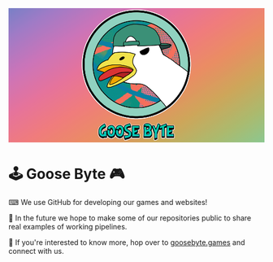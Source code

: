 ![Goose Byte Small Banner](https://raw.githubusercontent.com/GooseByteStudiosInc/.github/main/profile/article.png "Goose Byte")

# 🕹 Goose Byte 🎮

⌨ We use GitHub for developing our games and websites!

🙌 In the future we hope to make some of our repositories public to share real examples of working pipelines.

🔗 If you're interested to know more, hop over to [goosebyte.games](https://www.goosebyte.games/) and connect with us.
